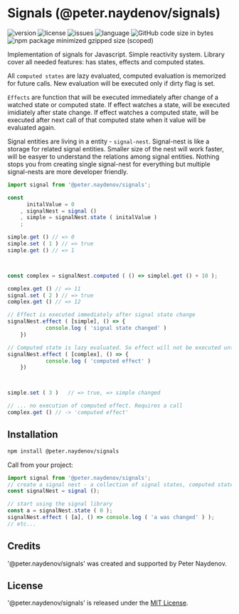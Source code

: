 # Signals (@peter.naydenov/signals)

![version](https://img.shields.io/github/package-json/v/peterNaydenov/signals)
![license](https://img.shields.io/github/license/peterNaydenov/signals)
![issues](https://img.shields.io/github/issues/peterNaydenov/signals)
![language](https://img.shields.io/github/languages/top/peterNaydenov/signals)
![GitHub code size in bytes](https://img.shields.io/github/languages/code-size/peterNaydenov/signals)
![npm package minimized gzipped size (scoped)](https://img.shields.io/bundlejs/size/%40peter.naydenov/signals)



Implementation of signals for Javascript. Simple reactivity system.
Library cover all needed features: has states, effects and computed states. 

All `computed states` are lazy evaluated, computed evaluation is memorized for future calls. New evaluation will be executed only if dirty flag is set.

`Effects` are function that will be executed immediately after change of a watched state or computed state. If effect watches a state, will be executed imidiately after state change. If effect watches a computed state, will be executed after next call of that computed state when it value will be evaluated again. 

Signal entities are living in a entity - `signal-nest`. Signal-nest is like a storage for related signal entities. Smaller size of the nest will work faster, will be easyer to understand the relations among signal entities. Nothing stops you from creating single signal-nest for everything but multiple signal-nests are more developer friendly.

```js
import signal from '@peter.naydenov/signals';

const 
      initalValue = 0
    , signalNest = signal ()
    , simple = signalNest.state ( initalValue )
    ;

simple.get () // => 0
simple.set ( 1 ) // => true
simple.get () // => 1



const complex = signalNest.computed ( () => simplel.get () + 10 );

complex.get () // => 11
signal.set ( 2 ) // => true
complex.get () // => 12

// Effect is executed immediately after signal state change
signalNest.effect ( [simple], () => {
            console.log ( 'signal state changed' )
    })

// Computed state is lazy evaluated. So effect will not be executed until it is called
signalNest.effect ( [complex], () => {
            console.log ( 'computed effect' )
    })



simple.set ( 3 )   // => true, => simple changed

// ... no execution of computed effect. Requires a call
complex.get () // -> 'computed effect'
```



## Installation

```bash
npm install @peter.naydenov/signals
```

Call from your project:

```js
import signal from '@peter.naydenov/signals';
// create a signal nest - a collection of signal states, computed states and effects
const signalNest = signal ();

// start using the signal library
const a = signalNest.state ( 0 );
signalNest.effect ( [a], () => console.log ( 'a was changed' ) );
// etc...
```



## Credits
'@peter.naydenov/signals' was created and supported by Peter Naydenov.



## License
'@peter.naydenov/signals' is released under the [MIT License](https://github.com/PeterNaydenov/signals/blob/master/LICENSE).



